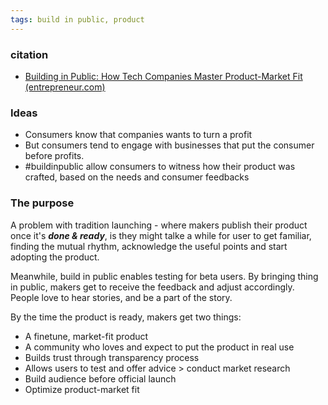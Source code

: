 ```yaml
---
tags: build in public, product
---
```


### citation
- [Building in Public: How Tech Companies Master Product-Market Fit (entrepreneur.com)](https://www.entrepreneur.com/article/359180)

### Ideas
- Consumers know that companies wants to turn a profit
- But consumers tend to engage with businesses that put the consumer before profits.
- #buildinpublic allow consumers to witness how their product was crafted, based on the needs and consumer feedbacks

### The purpose
A problem with tradition launching - where makers publish their product once it's ***done & ready***, is they might talke a while for user to get familiar, finding the mutual rhythm, acknowledge the useful points and start adopting the product.

Meanwhile, build in public enables testing for beta users. By bringing thing in public, makers get to receive the feedback and adjust accordingly. People love to hear stories, and be a part of the story. 

By the time the product is ready, makers get two things:
- A finetune, market-fit product
- A community who loves and expect to put the product in real use
- Builds trust through transparency process
- Allows users to test and offer advice > conduct market research
- Build audience before official launch
- Optimize product-market fit


